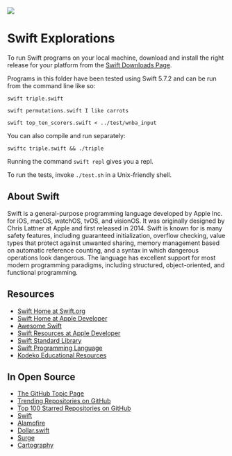 <img src="https://raw.githubusercontent.com/rtoal/polyglot/master/docs/resources/swift-logo-64.png">

# Swift Explorations

To run Swift programs on your local machine, download and install the right release for your platform from the [Swift Downloads Page](https://www.swift.org/download/).

Programs in this folder have been tested using Swift 5.7.2 and can be run from the command line like so:

```
swift triple.swift
```

```
swift permutations.swift I like carrots
```

```
swift top_ten_scorers.swift < ../test/wnba_input
```

You can also compile and run separately:

```
swiftc triple.swift && ./triple
```

Running the command `swift repl` gives you a repl.

To run the tests, invoke `./test.sh` in a Unix-friendly shell.

## About Swift

Swift is a general-purpose programming language developed by Apple Inc. for iOS, macOS, watchOS, tvOS, and visionOS. It was originally designed by Chris Lattner at Apple and first released in 2014. Swift is known for is many safety features, including guaranteed initialization, overflow checking, value types that protect against unwanted sharing, memory management based on automatic reference counting, and a syntax in which dangerous operations look dangerous. The language has excellent support for most modern programming paradigms, including structured, object-oriented, and functional programming.

## Resources

- [Swift Home at Swift.org](https://swift.org/)
- [Swift Home at Apple Developer](https://developer.apple.com/swift/)
- [Awesome Swift](https://github.com/matteocrippa/awesome-swift)
- [Swift Resources at Apple Developer](https://developer.apple.com/swift/resources/)
- [Swift Standard Library](https://developer.apple.com/reference/swift)
- [Swift Programming Language](https://developer.apple.com/library/prerelease/content/documentation/Swift/Conceptual/Swift_Programming_Language/)
- [Kodeko Educational Resources](https://www.kodeco.com/ios/paths/learn)

## In Open Source

- [The GitHub Topic Page](https://github.com/topics/swift)
- [Trending Repositories on GitHub](https://github.com/trending/swift)
- [Top 100 Starred Repositories on GitHub](https://github.com/EvanLi/Github-Ranking/blob/master/Top100/Swift.md)
- [Swift](https://github.com/apple/swift)
- [Alamofire](https://github.com/Alamofire/Alamofire)
- [Dollar.swift](https://github.com/ankurp/Dollar.swift)
- [Surge](https://github.com/mattt/Surge)
- [Cartography](https://github.com/robb/Cartography)
